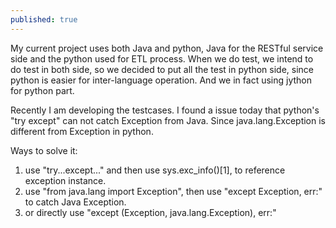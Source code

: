 ```yaml
---
published: true
---
```


My current project uses both Java and python, Java for the RESTful service side and the python used for ETL process. When we do test, we intend to do test in both side, so we decided to put all the test in python side, since python is easier for inter-language operation. And we in fact using jython for python part.

Recently I am developing the testcases. I found a issue today that python's "try except" can not catch Exception from Java. Since java.lang.Exception is different from Exception in python.

Ways to solve it:
1. use "try...except..." and then use sys.exc_info()[1], to reference exception instance.
2. use "from java.lang import Exception", then use "except Exception, err:" to catch Java Exception.
3. or directly use "except (Exception, java.lang.Exception), err:"